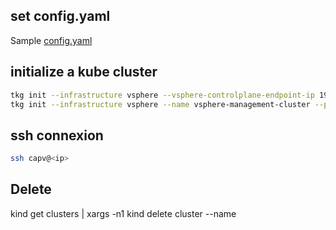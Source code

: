 ## set config.yaml

Sample [config.yaml](config.yaml)

## initialize a kube cluster
```bash
tkg init --infrastructure vsphere --vsphere-controlplane-endpoint-ip 192.168.0.155
tkg init --infrastructure vsphere --name vsphere-management-cluster --plan dev --vsphere-controlplane-endpoint-ip 192.168.0.155 --deploy-tkg-on-vSphere7
```

## ssh connexion
```bash
ssh capv@<ip>
```

## Delete
kind get clusters | xargs -n1 kind delete cluster --name
